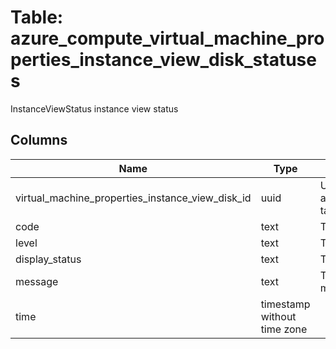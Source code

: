 
# Table: azure_compute_virtual_machine_properties_instance_view_disk_statuses
InstanceViewStatus instance view status
## Columns
| Name        | Type           | Description  |
| ------------- | ------------- | -----  |
|virtual_machine_properties_instance_view_disk_id|uuid|Unique ID of azure_compute_virtual_machine_properties_instance_view_disks table (FK)|
|code|text|The status code|
|level|text|The level code Possible values include: 'Info', 'Warning', 'Error'|
|display_status|text|The short localizable label for the status|
|message|text|The detailed status message, including for alerts and error messages|
|time|timestamp without time zone||
